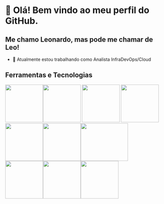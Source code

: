 # 👋 Olá! Bem vindo ao meu perfil do GitHub.
## Me chamo Leonardo, mas pode me chamar de Leo!

- 🔭 Atualmente estou trabalhando como Analista InfraDevOps/Cloud



## Ferramentas e Tecnologias

<img src="https://cdn.jsdelivr.net/gh/devicons/devicon/icons/terraform/terraform-original-wordmark.svg" width="120" height="120"/><img src="https://cdn.jsdelivr.net/gh/devicons/devicon/icons/amazonwebservices/amazonwebservices-plain-wordmark.svg" width="120" height="120"/> <img src="https://cdn.jsdelivr.net/gh/devicons/devicon/icons/linux/linux-original.svg" width="120" height="120"/> <img src="https://cdn.jsdelivr.net/gh/devicons/devicon/icons/python/python-original-wordmark.svg" width="120" height="120"/>
<img src="https://cdn.jsdelivr.net/gh/devicons/devicon/icons/jenkins/jenkins-original.svg" width="120" height="120"/><img src="https://cdn.jsdelivr.net/gh/devicons/devicon/icons/git/git-original-wordmark.svg" width="120" height="120"/><img src="https://cdn.jsdelivr.net/gh/devicons/devicon/icons/php/php-plain.svg" width="150" height="120"/><img src="https://cdn.jsdelivr.net/gh/devicons/devicon/icons/ansible/ansible-original-wordmark.svg" width="120" height="120"/><img src="https://cdn.jsdelivr.net/gh/devicons/devicon/icons/docker/docker-original-wordmark.svg" width="120" height="120"/><img src="https://cdn.jsdelivr.net/gh/devicons/devicon/icons/vscode/vscode-original-wordmark.svg" width="120" height="120"/>


